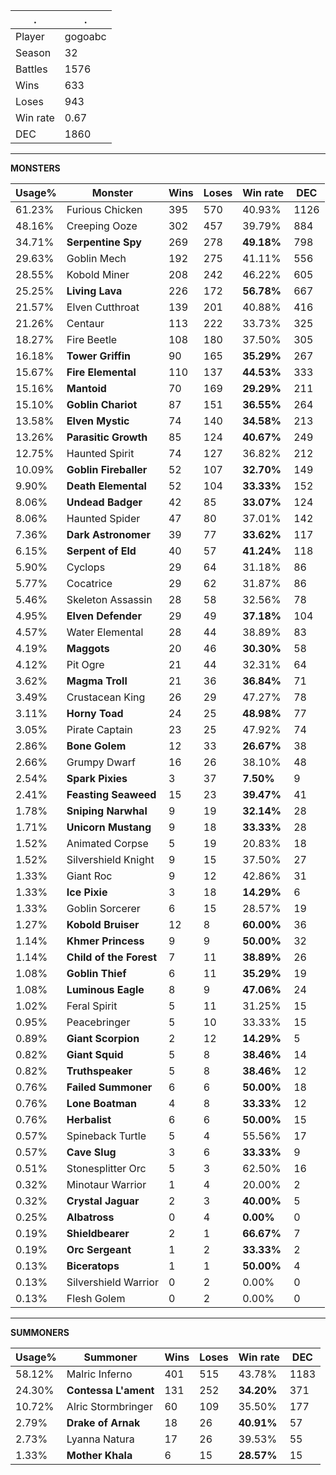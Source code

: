 .|.
|-|-
Player|gogoabc
Season|32
Battles|1576
Wins|633
Loses|943
Win rate|0.67
DEC|1860

---
**MONSTERS**

Usage%|Monster|Wins|Loses|Win rate|DEC|
-|-|-|-|-|-|
61.23%|Furious Chicken|395|570|40.93%|1126|
48.16%|Creeping Ooze|302|457|39.79%|884|
34.71%|**Serpentine Spy**|269|278|**49.18%**|798|
29.63%|Goblin Mech|192|275|41.11%|556|
28.55%|Kobold Miner|208|242|46.22%|605|
25.25%|**Living Lava**|226|172|**56.78%**|667|
21.57%|Elven Cutthroat|139|201|40.88%|416|
21.26%|Centaur|113|222|33.73%|325|
18.27%|Fire Beetle|108|180|37.50%|305|
16.18%|**Tower Griffin**|90|165|**35.29%**|267|
15.67%|**Fire Elemental**|110|137|**44.53%**|333|
15.16%|**Mantoid**|70|169|**29.29%**|211|
15.10%|**Goblin Chariot**|87|151|**36.55%**|264|
13.58%|**Elven Mystic**|74|140|**34.58%**|213|
13.26%|**Parasitic Growth**|85|124|**40.67%**|249|
12.75%|Haunted Spirit|74|127|36.82%|212|
10.09%|**Goblin Fireballer**|52|107|**32.70%**|149|
9.90%|**Death Elemental**|52|104|**33.33%**|152|
8.06%|**Undead Badger**|42|85|**33.07%**|124|
8.06%|Haunted Spider|47|80|37.01%|142|
7.36%|**Dark Astronomer**|39|77|**33.62%**|117|
6.15%|**Serpent of Eld**|40|57|**41.24%**|118|
5.90%|Cyclops|29|64|31.18%|86|
5.77%|Cocatrice|29|62|31.87%|86|
5.46%|Skeleton Assassin|28|58|32.56%|78|
4.95%|**Elven Defender**|29|49|**37.18%**|104|
4.57%|Water Elemental|28|44|38.89%|83|
4.19%|**Maggots**|20|46|**30.30%**|58|
4.12%|Pit Ogre|21|44|32.31%|64|
3.62%|**Magma Troll**|21|36|**36.84%**|71|
3.49%|Crustacean King|26|29|47.27%|78|
3.11%|**Horny Toad**|24|25|**48.98%**|77|
3.05%|Pirate Captain|23|25|47.92%|74|
2.86%|**Bone Golem**|12|33|**26.67%**|38|
2.66%|Grumpy Dwarf|16|26|38.10%|48|
2.54%|**Spark Pixies**|3|37|**7.50%**|9|
2.41%|**Feasting Seaweed**|15|23|**39.47%**|41|
1.78%|**Sniping Narwhal**|9|19|**32.14%**|28|
1.71%|**Unicorn Mustang**|9|18|**33.33%**|28|
1.52%|Animated Corpse|5|19|20.83%|18|
1.52%|Silvershield Knight|9|15|37.50%|27|
1.33%|Giant Roc|9|12|42.86%|31|
1.33%|**Ice Pixie**|3|18|**14.29%**|6|
1.33%|Goblin Sorcerer|6|15|28.57%|19|
1.27%|**Kobold Bruiser**|12|8|**60.00%**|36|
1.14%|**Khmer Princess**|9|9|**50.00%**|32|
1.14%|**Child of the Forest**|7|11|**38.89%**|26|
1.08%|**Goblin Thief**|6|11|**35.29%**|19|
1.08%|**Luminous Eagle**|8|9|**47.06%**|24|
1.02%|Feral Spirit|5|11|31.25%|15|
0.95%|Peacebringer|5|10|33.33%|15|
0.89%|**Giant Scorpion**|2|12|**14.29%**|5|
0.82%|**Giant Squid**|5|8|**38.46%**|14|
0.82%|**Truthspeaker**|5|8|**38.46%**|12|
0.76%|**Failed Summoner**|6|6|**50.00%**|18|
0.76%|**Lone Boatman**|4|8|**33.33%**|12|
0.76%|**Herbalist**|6|6|**50.00%**|15|
0.57%|Spineback Turtle|5|4|55.56%|17|
0.57%|**Cave Slug**|3|6|**33.33%**|9|
0.51%|Stonesplitter Orc|5|3|62.50%|16|
0.32%|Minotaur Warrior|1|4|20.00%|2|
0.32%|**Crystal Jaguar**|2|3|**40.00%**|5|
0.25%|**Albatross**|0|4|**0.00%**|0|
0.19%|**Shieldbearer**|2|1|**66.67%**|7|
0.19%|**Orc Sergeant**|1|2|**33.33%**|2|
0.13%|**Biceratops**|1|1|**50.00%**|4|
0.13%|Silvershield Warrior|0|2|0.00%|0|
0.13%|Flesh Golem|0|2|0.00%|0|

---
**SUMMONERS**

Usage%|Summoner|Wins|Loses|Win rate|DEC|
-|-|-|-|-|-|
58.12%|Malric Inferno|401|515|43.78%|1183|
24.30%|**Contessa L'ament**|131|252|**34.20%**|371|
10.72%|Alric Stormbringer|60|109|35.50%|177|
2.79%|**Drake of Arnak**|18|26|**40.91%**|57|
2.73%|Lyanna Natura|17|26|39.53%|55|
1.33%|**Mother Khala**|6|15|**28.57%**|15|
